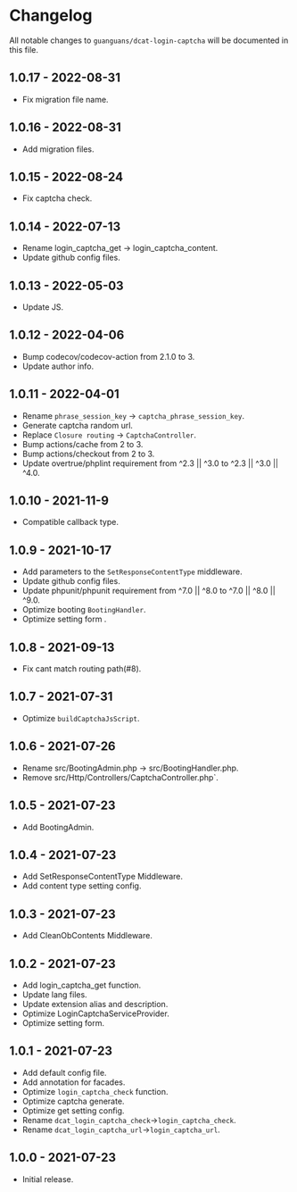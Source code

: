 # Changelog

All notable changes to `guanguans/dcat-login-captcha` will be documented in this file.

## 1.0.17 - 2022-08-31

* Fix migration file name.

## 1.0.16 - 2022-08-31

* Add migration files.

## 1.0.15 - 2022-08-24

* Fix captcha check.

## 1.0.14 - 2022-07-13

* Rename login_captcha_get -> login_captcha_content.
* Update github config files.

## 1.0.13 - 2022-05-03

* Update JS.

## 1.0.12 - 2022-04-06

* Bump codecov/codecov-action from 2.1.0 to 3.
* Update author info.

## 1.0.11 - 2022-04-01

* Rename `phrase_session_key` -> `captcha_phrase_session_key`.
* Generate captcha random url.
* Replace `Closure routing` -> `CaptchaController`.
* Bump actions/cache from 2 to 3.
* Bump actions/checkout from 2 to 3.
* Update overtrue/phplint requirement from ^2.3 || ^3.0 to ^2.3 || ^3.0 || ^4.0.

## 1.0.10 - 2021-11-9

* Compatible callback type.

## 1.0.9 - 2021-10-17

* Add parameters to the `SetResponseContentType` middleware.
* Update github config files.
* Update phpunit/phpunit requirement from ^7.0 || ^8.0 to ^7.0 || ^8.0 || ^9.0.
* Optimize booting `BootingHandler`.
* Optimize setting form .

## 1.0.8 - 2021-09-13

* Fix cant match routing path(#8).

## 1.0.7 - 2021-07-31

* Optimize `buildCaptchaJsScript`.

## 1.0.6 - 2021-07-26

* Rename src/BootingAdmin.php -> src/BootingHandler.php.
* Remove src/Http/Controllers/CaptchaController.php`.

## 1.0.5 - 2021-07-23

* Add BootingAdmin.

## 1.0.4 - 2021-07-23

* Add SetResponseContentType Middleware.
* Add content type setting config.

## 1.0.3 - 2021-07-23

* Add CleanObContents Middleware.

## 1.0.2 - 2021-07-23

* Add login_captcha_get function.
* Update lang files.
* Update extension alias and description.
* Optimize LoginCaptchaServiceProvider.
* Optimize setting form.

## 1.0.1 - 2021-07-23

* Add default config file.
* Add annotation for facades.
* Optimize `login_captcha_check` function.
* Optimize captcha generate.
* Optimize get setting config.
* Rename `dcat_login_captcha_check`->`login_captcha_check`.
* Rename `dcat_login_captcha_url`->`login_captcha_url`.

## 1.0.0 - 2021-07-23

* Initial release.
